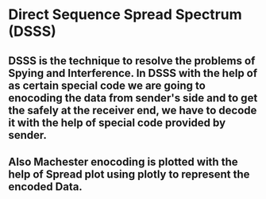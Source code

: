 # Direct Sequence Spread Spectrum (DSSS)
## DSSS is the technique to resolve the problems of Spying and Interference. In DSSS with the help of as certain special code we are going to enocoding the data from sender's side and to get the  safely at the receiver end, we have to decode it with the help of special code provided by sender.
## Also Machester enocoding is plotted with the help of Spread plot using plotly to represent the encoded Data.
